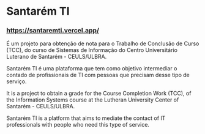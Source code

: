 # Santarém TI 
### https://santaremti.vercel.app/
É um projeto para obtenção de nota para o Trabalho de Conclusão de Curso (TCC), do curso de Sistemas de Informação do Centro Universitário Luterano de Santarém - CEULS/ULBRA.

Santarém TI é uma plataforma que tem como objetivo intermediar o contado de profissionais de TI com pessoas que precisam desse tipo de serviço.

It is a project to obtain a grade for the Course Completion Work (TCC), of the Information Systems course at the Lutheran University Center of Santarém - CEULS/ULBRA.

Santarém TI is a platform that aims to mediate the contact of IT professionals with people who need this type of service.
